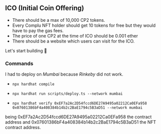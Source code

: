 ## ICO (Initial Coin Offering)

- There should be a max of 10,000 CP2 tokens.
- Every Complu NFT holder should get 10 tokens for free but they would have to pay the gas fees.
- The price of one CP2 at the time of ICO should be 0.001 ether
- There should be a website which users can visit for the ICO.

Let's start building 🚀

### Commands

I had to deploy on *Mumbai* because *Rinkeby* did not work.

- `npx hardhat compile`

- `npx hardhat run scripts/deploy.ts --network mumbai`

- `npx hardhat verify 0xEF7a2Ac2D54fccd6DE27A9495a02212Ca0EFa958     0x07601386bF4a408384b14b2c2BaE1794c5B3aD51 --network mumbai`

being 0xEF7a2Ac2D54fccd6DE27A9495a02212Ca0EFa958 the contract address and  0x07601386bF4a408384b14b2c2BaE1794c5B3aD51 the NFT contract address.

